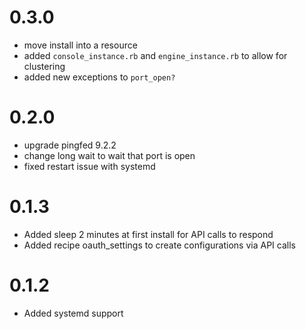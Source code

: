 
# 0.3.0
- move install into a resource
- added `console_instance.rb` and `engine_instance.rb` to allow for clustering
- added new exceptions to `port_open?`

# 0.2.0
- upgrade pingfed 9.2.2
- change long wait to wait that port is open
- fixed restart issue with systemd

# 0.1.3
- Added sleep 2 minutes at first install for API calls to respond
- Added recipe oauth_settings to create configurations via API calls

# 0.1.2
- Added systemd support